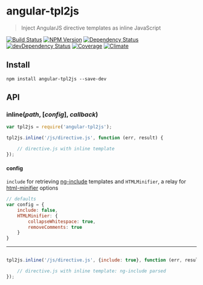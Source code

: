 # angular-tpl2js

> Inject AngularJS directive templates as inline JavaScript

[![Build Status](https://img.shields.io/travis/scniro/angular-tpl2js.svg?style=flat-square)](https://travis-ci.org/scniro/angular-tpl2js)
[![NPM Version](https://img.shields.io/npm/v/angular-tpl2js.svg?style=flat-square)](https://www.npmjs.com/package/angular-tpl2js)
[![Dependency Status](https://img.shields.io/david/scniro/angular-tpl2js.svg?label=deps&style=flat-square)](https://david-dm.org/scniro/angular-tpl2js)
[![devDependency Status](https://img.shields.io/david/dev/scniro/angular-tpl2js.svg?label=devDeps&style=flat-square)](https://david-dm.org/scniro/angular-tpl2js#info=devDependencies)
[![Coverage](https://img.shields.io/coveralls/scniro/angular-tpl2js.svg?style=flat-square)](https://coveralls.io/github/scniro/angular-tpl2js)
[![Climate](https://img.shields.io/codeclimate/github/scniro/angular-tpl2js.svg?label=climate&style=flat-square)](https://codeclimate.com/github/scniro/angular-tpl2js)


## Install

```
npm install angular-tpl2js --save-dev
```

## API

### inline(*path*, [*config*], *callback*)

```javascript
var tpl2js = require('angular-tpl2js');

tpl2js.inline('/js/directive.js', function (err, result) {

    // directive.js with inline template
});
```

#### config

`include` for retrieving [ng-include](https://docs.angularjs.org/api/ng/directive/ngInclude) templates and `HTMLMinifier`, a relay for [html-minifier](https://www.npmjs.com/package/html-minifier) options

```javascript
// defaults
var config = {
    include: false,
    HTMLMinifier: {
        collapseWhitespace: true,
        removeComments: true
    }
}
```

***

```javascript

tpl2js.inline('/js/directive.js', {include: true}, function (err, result) {

    // directive.js with inline template: ng-include parsed
});
```
